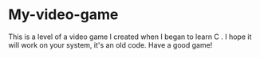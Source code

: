 # My-video-game
This is a level of a video game I created when I began to learn C . I hope it will work on your system, it's an old code. Have a good game!
